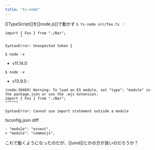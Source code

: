 ```yaml
---
title: "ts-node"
---
```


[[TypeScript]]を[[node.js]]で動かす
`$ ts-node src/foo.ts `
:

```
import { Foo } from "./Bar";
       ^

SyntaxError: Unexpected token {
```

`$ node -v`
- v11.14.0

`$ node -v`
- v13.9.0
:

```
(node:39469) Warning: To load an ES module, set "type": "module" in the package.json or use the .mjs extension.
import { Foo } from "./Bar";
^^^^^^

SyntaxError: Cannot use import statement outside a module
```


tsconfig.json
diff

```
- "module": "esnext",
+ "module": "commonjs",
```

これで動くようになったのだが、[[umd]]とかの方が良いのだろうか？
